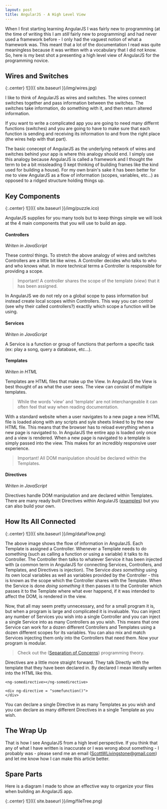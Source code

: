 ```yaml
---
layout: post
title: AngularJS - A High Level View
---
```


When I first starting learning AngularJS I was fairly new to programming (at the time of writing this I am _still_ fairly new to programming) and had never used a framework before - I only had the vaguest notion of what a framework was.  This meant that a lot of the documentation I read was quite meaningless because it was written with a vocabulary that I did not know.  So, here is my best shot a presenting a high level view of AngularJS for the programming novice.

## Wires and Switches

{:.center}
![]({{ site.baseurl }}/img/wires.jpg)

I like to think of AngularJS as wires and switches.  The wires connect switches together and pass information between the switches.  The switches take information, do something with it, and then return altered information.

If you want to write a complicated app you are going to need many differnt functions (switches) and you are going to have to make sure that each function is sending and receiving its information to and from the right place (the wires help with that part).

The basic conecept of AngularJS as the underlying network of wires and switches behind your app is where this analogy should end.  I simply use this analogy because AngularJS is called a framework and I thought the term to be a bit missleading (I kept thinking of building frames like the kind used for building a house).  For my own brain's sake it has been better for me to view AngularJS as a flow of information (scopes, variables, etc...) as opposed to a ridged structure holding things up.




## Key Components

{:.center}
![]({{ site.baseurl }}/img/puzzle.ico)

AngularJS supplies for you many tools but to keep things simple we will look at the 4 main components that you will use to build an app.

#### Controllers

_Writen in JavaScript_

These control things.  To stretch the above analogy of wires and switches Controllers are a little bit like wires.  A Controller decides who talks to who and who knows what.  In more technical terms a Controller is responsible for providing a scope.  

>Important! A controller shares the scope of the template (view) that it has been assigned.

In AngularJS we do not rely on a global scope to pass information but instead create local scopes within Controllers.  This way you can control (see why their called controllers?) exactlly which scope a function will be using.

#### Services

_Writen in JavaScript_

A Service is a function or group of functions that perform a specific task (ex: play a song, query a database, etc...).

#### Templates

_Writen in HTML_

Templates are HTML files that make up the View. In AngularJS the View is best thought of as what the user sees.  The view can consist of multiple templates.

>While the words 'view' and 'template' are not interchangeable it can often feel that way when reading documentation.

With a standard website when a user navigates to a new page a new HTML file is loaded along with any scripts and syle sheets linked to by the new HTML file.  This means that the browser has to reload everything when a new page is navigated to.  In AngularJS the entire app is loaded only once and a view is rendered.  When a new page is navigated to a template is simply passed into the view.  This makes for an incredibly responsive user experience.

>Important! All DOM manipulation should be declared within the Templates.

#### Directives

_Writen in JavaScript_

Directives handle DOM manipulation and are declared within Templates.  There are many ready built Directives within AngularJS ([examples](https://www.w3schools.com/angular/angular_directives.asp)) but you can also build your own.


## How Its All Connected

{:.center}
![]({{ site.baseurl }}/img/dataFlow.png)

The above image shows the flow of information in AngularJS.  Each Template is assigned a Controller.  Whenever a Template needs to do something (such as calling a function or using a variable) it talks to its Controller.  The Controller then talks to whatever Service it has been injected with (a common term in AngularJS for connecting Services, Controllers, and Templates, and Directives is injection).  The Service _does something_ using its own local variables as well as variables provided by the Controller - this is known as the scope which the Controller shares with the Template.  When the Service is done _doing something_ it then passes it to the Controller which passes it to the Template where what ever happend, if it was intended to affect the DOM, is rendered in the view.

Now, that all may seem pretty unnecessary, and for a small program it is, but when a program is large and complicated it is invaluable.  You can inject any number of Services you wish into a single Controller and you can inject a single Service into as many Controllers as you wish.  This means that one Service can work for a dozen different Controllers and Templates using a dozen different scopes for its variables.  You can also mix and match Services injecting them only into the Controllers that need them.  Now your program is modular.

>Check out the ([Separation of Concerns](https://en.wikipedia.org/wiki/Separation_of_concerns)) programming theory.

Directives are a little more straight forward.  They talk Directly with the template that they have been declared in.  By declared I mean literally writen into the HTML like this.
```
<ng-somedirective></ng-somedirective>

<div ng-directive = "somefunction()">
</div>
```
You can declare a single Directive in as many Templates as you wish and you can declare as many different Directives in a single Template as you wish.

## The Wrap Up

That is how I see AngularJS from a high level perspective.  If you think that any of what I have written is inaccurate or I was wrong about something - I probably was - please send me an email (ScottWLivingstone@gmail.com) and let me know how I can make this article better.

## Spare Parts

Here is a diagram I made to show an effective way to organize your files when building an AngularJS app.

{:.center}
![]({{ site.baseurl }}/img/fileTree.png)
